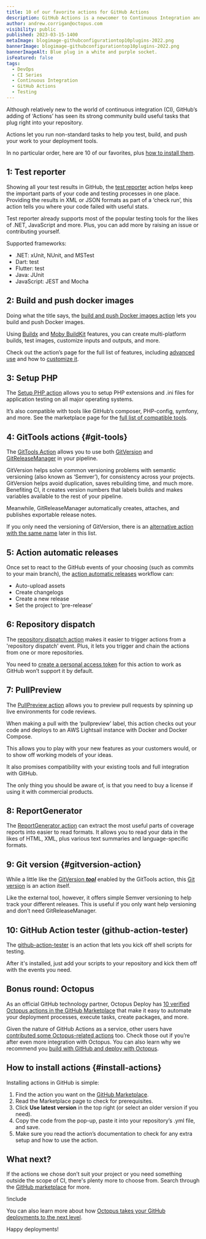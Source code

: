 ```yaml
---
title: 10 of our favorite actions for GitHub Actions
description: GitHub Actions is a newcomer to Continuous Integration and provides CI as a Service. Here are 10 of our favorite actions to install from the GitHub Marketplace.
author: andrew.corrigan@octopus.com
visibility: public
published: 2023-03-15-1400
metaImage: blogimage-githubconfigurationtop10plugins-2022.png
bannerImage: blogimage-githubconfigurationtop10plugins-2022.png
bannerImageAlt: Blue plug in a white and purple socket.
isFeatured: false
tags:
  - DevOps
  - CI Series
  - Continuous Integration
  - GitHub Actions
  - Testing
---
```


Although relatively new to the world of continuous integration (CI), GitHub’s adding of ‘Actions’ has seen its strong community build useful tasks that plug right into your repository.

Actions let you run non-standard tasks to help you test, build, and push your work to your deployment tools.

In no particular order, here are 10 of our favorites, plus [how to install them](#install-actions).

## 1: Test reporter

Showing all your test results in GitHub, the [test reporter](https://github.com/marketplace/actions/test-reporter) action helps keep the important parts of your code and testing processes in one place. Providing the results in XML or JSON formats as part of a ‘check run’, this action tells you where your code failed with useful stats.

Test reporter already supports most of the popular testing tools for the likes of .NET, JavaScript and more. Plus, you can add more by raising an issue or contributing yourself.

Supported frameworks:

-	.NET: xUnit, NUnit, and MSTest
-	Dart: test
-	Flutter: test
-	Java: JUnit
-	JavaScript: JEST and Mocha

## 2: Build and push docker images

Doing what the title says, the [build and push Docker images action](https://github.com/marketplace/actions/build-and-push-docker-images) lets you build and push Docker images.

Using [Buildx](https://github.com/docker/buildx) and [Moby BuildKit](https://github.com/moby/buildkit) features, you can create multi-platform builds, test images, customize inputs and outputs, and more.

Check out the action’s page for the full list of features, including [advanced use](https://github.com/marketplace/actions/build-and-push-docker-images#advanced-usage) and how to [customize it](https://github.com/marketplace/actions/build-and-push-docker-images#customizing).

## 3: Setup PHP

The [Setup PHP action](https://github.com/marketplace/actions/setup-php-action) allows you to setup PHP extensions and .ini files for application testing on all major operating systems.

It’s also compatible with tools like GitHub’s composer, PHP-config, symfony, and more. See the marketplace page for the [full list of compatible tools](https://github.com/marketplace/actions/setup-php-action#wrench-tools-support).

## 4: GitTools actions {#git-tools}

The [GitTools Action](https://github.com/marketplace/actions/gittools) allows you to use both [GitVersion](https://gitversion.net/) and [GitReleaseManager](https://github.com/GitTools/GitReleaseManager) in your pipeline.

GitVersion helps solve common versioning problems with semantic versioning (also known as ‘Semver’), for consistency across your projects. GitVersion helps avoid duplication, saves rebuilding time, and much more. Benefiting CI, it creates version numbers that labels builds and makes variables available to the rest of your pipeline.

Meanwhile, GitReleaseManager automatically creates, attaches, and publishes exportable release notes.

If you only need the versioning of GitVersion, there is an [alternative action with the same name](#gitversion-action) later in this list.

## 5: Action automatic releases

Once set to react to the GitHub events of your choosing (such as commits to your main branch), the [action automatic releases](https://github.com/marketplace/actions/automatic-releases) workflow can:

-	Auto-upload assets
-	Create changelogs
-	Create a new release
-	Set the project to ‘pre-release’

## 6: Repository dispatch

The [repository dispatch action](https://github.com/marketplace/actions/repository-dispatch) makes it easier to trigger actions from a 'repository dispatch' event. Plus, it lets you trigger and chain the actions from one or more repositories.

You need to [create a personal access token](https://docs.github.com/en/authentication/keeping-your-account-and-data-secure/creating-a-personal-access-token) for this action to work as GitHub won’t support it by default.

## 7: PullPreview

The [PullPreview action](https://github.com/marketplace/actions/pullpreview) allows you to preview pull requests by spinning up live environments for code reviews. 

When making a pull with the ‘pullpreview’ label, this action checks out your code and deploys to an AWS Lightsail instance with Docker and Docker Compose.

This allows you to play with your new features as your customers would, or to show off working models of your ideas.

It also promises compatibility with your existing tools and full integration with GitHub.

The only thing you should be aware of, is that you need to buy a license if using it with commercial products.

## 8: ReportGenerator

The [ReportGenerator action](https://github.com/marketplace/actions/reportgenerator) can extract the most useful parts of coverage reports into easier to read formats. It allows you to read your data in the likes of HTML, XML, plus various text summaries and language-specific formats.

## 9: Git version {#gitversion-action}

While a little like the [GitVersion ***tool***](#git-tools) enabled by the GitTools action, this [Git version](https://github.com/marketplace/actions/git-version) is an action itself.

Like the external tool, however, it offers simple Semver versioning to help track your different releases. This is useful if you only want help versioning and don’t need GitReleaseManager.

## 10: GitHub Action tester (github-action-tester)

The [github-action-tester](https://github.com/marketplace/actions/github-action-tester) is an action that lets you kick off shell scripts for testing.

After it's installed, just add your scripts to your repository and kick them off with the events you need.

## Bonus round: Octopus

As an official GitHub technology partner, Octopus Deploy has [10 verified Octopus actions in the GitHub Marketplace](https://github.com/marketplace?query=octopus&type=actions&verification=verified_creator) that make it easy to automate your deployment processes, execute tasks, create packages, and more.

Given the nature of GitHub Actions as a service, other users have [contributed some Octopus-related actions](https://github.com/marketplace?type=&verification=&query=Octopus+) too. Check those out if you’re after even more integration with Octopus. You can also learn why we recommend you [build with GitHub and deploy with Octopus](https://octopus.com/github).

## How to install actions {#install-actions}

Installing actions in GitHub is simple:

1. Find the action you want on the [GitHub Marketplace](https://github.com/marketplace?type=actions).
2. Read the Marketplace page to check for prerequisites.
3. Click **Use latest version** in the top right (or select an older version if you need).
4. Copy the code from the pop-up, paste it into your repository’s .yml file, and save.
5. Make sure you read the action’s documentation to check for any extra setup and how to use the action.

## What next?

If the actions we chose don’t suit your project or you need something outside the scope of CI, there's plenty more to choose from. Search through the [GitHub marketplace](https://github.com/marketplace?type=actions) for more.

!include <github-actions-free-tool>

You can also learn more about how [Octopus takes your GitHub deployments to the next level](https://octopus.com/github).

Happy deployments!